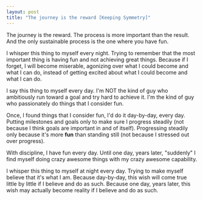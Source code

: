 ```yaml
---
layout: post
title: "The journey is the reward [Keeping Symmetry]"
---
```


The journey is the reward. The process is more important than the result. And the only sustainable process is the one where you have fun.

I whisper this thing to myself every night. Trying to remember that the most important thing is having fun and not achieving great things. Because if I forget, I will become miserable, agonizing over what I could become and what I can do, instead of getting excited about what I could become and what I can do.

I say this thing to myself every day. I'm NOT the kind of guy who ambitiously run toward a goal and try hard to achieve it. I'm the kind of guy who passionately do things that I consider fun. 

Once, I found things that I consider fun, I'd do it day-by-day, every day. Putting milestones and goals only to make sure I progress steadily (not because I think goals are important in and of itself). Progressing steadily only because it's more **fun** than standing still (not because I stressed out over progress).

With discipline, I have fun every day. Until one day, years later, "suddenly" I find myself doing crazy awesome things with my crazy awesome capability.

I whisper this thing to myself at night every day. Trying to make myself believe that it's what I am. Because day-by-day, this wish will come true little by little if I believe and do as such. Because one day, years later, this wish may actually become reality if I believe and do as such.
